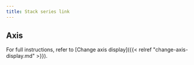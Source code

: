 ```yaml
---
title: Stack series link
---
```


## Axis

For full instructions, refer to [Change axis display]({{< relref "change-axis-display.md" >}}).